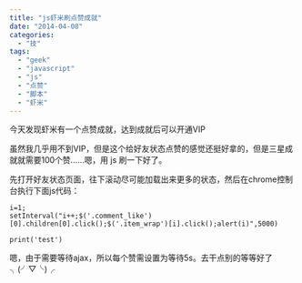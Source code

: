 ```yaml
---
title: "js虾米刷点赞成就"
date: "2014-04-08"
categories: 
  - "技"
tags: 
  - "geek"
  - "javascript"
  - "js"
  - "点赞"
  - "脚本"
  - "虾米"
---
```


今天发现虾米有一个点赞成就，达到成就后可以开通VIP

虽然我几乎用不到VIP，但是这个给好友状态点赞的感觉还挺好拿的，但是三星成就就需要100个赞……嗯，用 js 刷一下好了。

先打开好友状态页面，往下滚动尽可能加载出来更多的状态，然后在chrome控制台执行下面js代码：

```
i=1;
setInterval("i++;$('.comment_like')[0].children[0].click();$('.item_wrap')[i].click();alert(i)",5000)
```

```
print('test')
```

嗯，由于需要等待ajax，所以每个赞需设置为等待5s。去干点别的等等好了╮(╯▽╰)╭
